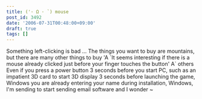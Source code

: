 ```yaml
---
title: ('· Ω · `) mouse
post_id: 3492
date: '2006-07-31T00:48:00+09:00'
draft: true
tags: []
---
```


Something left-clicking is bad ... The things you want to buy are mountains, but there are many other things to buy 'A \`It seems interesting if there is a mouse already clicked just before your finger touches the button' A\` others Even if you press a power button 3 seconds before you start PC, such as an impatient 3D card to start 3D display 3 seconds before launching the game, Windows you are already entering your name during installation, Windows, I'm sending to start sending email software and I wonder ~
